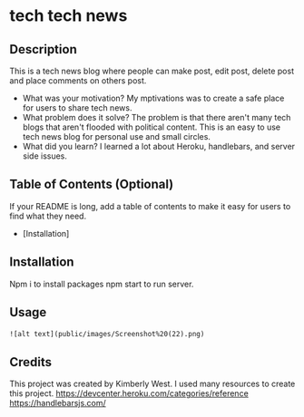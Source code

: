 # tech tech news

## Description

This is a tech news blog where people can make post, edit post, delete post and place comments on others post. 

- What was your motivation? My mptivations was to create a safe place for users to share tech news. 
- What problem does it solve? The problem is that there aren't many tech blogs that aren't flooded with political content. This is an easy to use tech news blog for personal use and small circles. 
- What did you learn? I learned a lot about Heroku, handlebars, and server side issues. 

## Table of Contents (Optional)

If your README is long, add a table of contents to make it easy for users to find what they need.

- [Installation]

## Installation

Npm i to install packages npm start to run server.

## Usage

    ![alt text](public/images/Screenshot%20(22).png)
   

## Credits

This project was created by Kimberly West. I used many resources to create this project.
https://devcenter.heroku.com/categories/reference
https://handlebarsjs.com/

